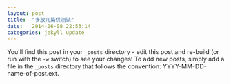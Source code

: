 ```yaml
---
layout: post
title:  "多放几篇供测试"
date:   2014-06-08 22:53:14
categories: jekyll update
---
```


You'll find this post in your `_posts` directory - edit this post and re-build (or run with the `-w` switch) to see your changes!
To add new posts, simply add a file in the `_posts` directory that follows the convention: YYYY-MM-DD-name-of-post.ext.